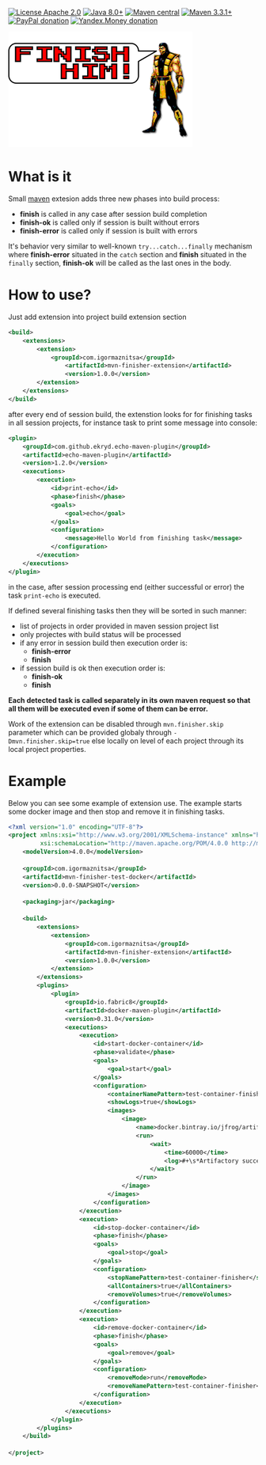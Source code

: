 [![License Apache 2.0](https://img.shields.io/badge/license-Apache%20License%202.0-green.svg)](http://www.apache.org/licenses/LICENSE-2.0)
[![Java 8.0+](https://img.shields.io/badge/java-8.0%2b-green.svg)](http://www.oracle.com/technetwork/java/javase/downloads/index.html)
[![Maven central](https://maven-badges.herokuapp.com/maven-central/com.igormaznitsa/mvn-finisher-extension/badge.svg)](http://search.maven.org/#artifactdetails|com.igormaznitsa|mvn-finisher-extension|1.0.0|jar)
[![Maven 3.3.1+](https://img.shields.io/badge/maven-3.3.1%2b-green.svg)](https://maven.apache.org/)
[![PayPal donation](https://img.shields.io/badge/donation-PayPal-red.svg)](https://www.paypal.com/cgi-bin/webscr?cmd=_s-xclick&hosted_button_id=AHWJHJFBAWGL2)
[![Yandex.Money donation](https://img.shields.io/badge/donation-Я.деньги-yellow.svg)](http://yasobe.ru/na/iamoss)

![banner](assets/banner.png)

# What is it
Small [maven](https://maven.apache.org/) extesion adds three new phases into build process:
 - __finish__ is called in any case after session build completion
 - __finish-ok__ is called only if session is built without errors
 - __finish-error__ is called only if session is built with errors
 
 It's behavior very similar to well-known `try...catch...finally` mechanism where __finish-error__ situated in the `catch` section and __finish__ situated in the `finally` section, __finish-ok__ will be called as the last ones in the body.
 
 # How to use?
 Just add extension into project build extension section
```xml
<build>
    <extensions>
        <extension>
            <groupId>com.igormaznitsa</groupId>
                <artifactId>mvn-finisher-extension</artifactId>
                <version>1.0.0</version>
        </extension>
    </extensions>
</build>
```
after every end of session build, the extenstion looks for for finishing tasks in all session projects, for instance task to print some message into console:
```xml
<plugin>
    <groupId>com.github.ekryd.echo-maven-plugin</groupId>
    <artifactId>echo-maven-plugin</artifactId>
    <version>1.2.0</version>
    <executions>
        <execution>
            <id>print-echo</id>
            <phase>finish</phase>
            <goals>
                <goal>echo</goal>
            </goals>
            <configuration>
                <message>Hello World from finishing task</message>
            </configuration>
        </execution>
    </executions>
</plugin>
```
in the case, after session processing end (either successful or error) the task `print-echo` is executed.

If defined several finishing tasks then they will be sorted in such manner:
- list of projects in order provided in maven session project list
- only projectes with build status will be processed 
- if any error in session build then execution order is:
  - __finish-error__
  - __finish__
- if session build is ok then execution order is:
  - __finish-ok__
  - __finish__
  
__Each detected task is called separately in its own maven request so that all them will be executed even if some of them can be error.__

Work of the extension can be disabled through `mvn.finisher.skip` parameter which can be provided globaly through `-Dmvn.finisher.skip=true` else locally on level of each project through its local project properties.

# Example
Below you can see some example of extension use. The example starts some docker image and then stop and remove it in finishing tasks.
```xml
<?xml version="1.0" encoding="UTF-8"?>
<project xmlns:xsi="http://www.w3.org/2001/XMLSchema-instance" xmlns="http://maven.apache.org/POM/4.0.0"
         xsi:schemaLocation="http://maven.apache.org/POM/4.0.0 http://maven.apache.org/xsd/maven-4.0.0.xsd">
    <modelVersion>4.0.0</modelVersion>

    <groupId>com.igormaznitsa</groupId>
    <artifactId>mvn-finisher-test-docker</artifactId>
    <version>0.0.0-SNAPSHOT</version>

    <packaging>jar</packaging>

    <build>
        <extensions>
            <extension>
                <groupId>com.igormaznitsa</groupId>
                <artifactId>mvn-finisher-extension</artifactId>
                <version>1.0.0</version>
            </extension>
        </extensions>
        <plugins>
            <plugin>
                <groupId>io.fabric8</groupId>
                <artifactId>docker-maven-plugin</artifactId>
                <version>0.31.0</version>
                <executions>
                    <execution>
                        <id>start-docker-container</id>
                        <phase>validate</phase>
                        <goals>
                            <goal>start</goal>
                        </goals>
                        <configuration>
                            <containerNamePattern>test-container-finisher</containerNamePattern>
                            <showLogs>true</showLogs>
                            <images>
                                <image>
                                    <name>docker.bintray.io/jfrog/artifactory-oss:latest</name>
                                    <run>
                                        <wait>
                                            <time>60000</time>
                                            <log>#+\s*Artifactory successfully started \([0-9.]+ seconds\)\s*#+</log>
                                        </wait>
                                    </run>
                                </image>
                            </images>
                        </configuration>
                    </execution>
                    <execution>
                        <id>stop-docker-container</id>
                        <phase>finish</phase>
                        <goals>
                            <goal>stop</goal>
                        </goals>
                        <configuration>
                            <stopNamePattern>test-container-finisher</stopNamePattern>
                            <allContainers>true</allContainers>
                            <removeVolumes>true</removeVolumes>
                        </configuration>
                    </execution>
                    <execution>
                        <id>remove-docker-container</id>
                        <phase>finish</phase>
                        <goals>
                            <goal>remove</goal>
                        </goals>
                        <configuration>
                            <removeMode>run</removeMode>
                            <removeNamePattern>test-container-finisher</removeNamePattern>
                        </configuration>
                    </execution>
                </executions>
            </plugin>
        </plugins>
    </build>

</project>

```